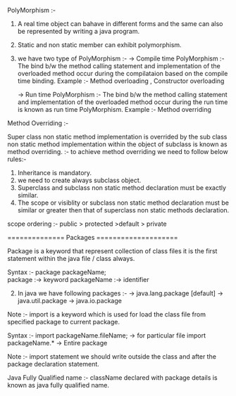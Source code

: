 PolyMorphism :- 

1. A real time object can bahave in different forms and the same can also be represented by writing a java program.
2. Static and non static member can exhibit polymorphism.
3. we have two type of PolyMorphism :- 
   -> Compile time PolyMorphism :- The bind b/w the method calling statement     and implementation of the overloaded method occur during the compilataion
    based on the compile time binding.
    Example :- Method overloading , Constructor overloading
   
   
   -> Run time PolyMorphism :- The bind b/w the method calling statement and
   implementation of the overloaded method occur during the run time is known as run time PolyMorphism.
  Example :- Method overriding 
  
  
  Method Overriding :-   
  
   Super class non static method implementation is overrided by the sub class non static method implementation within the object of subclass  is known as method overriding.
   :- to achieve method overriding we need to follow below rules:- 
   1. Inheritance is mandatory.
   2. we need to create always subclass object.
   3. Superclass and subclass non static method declaration must be exactly     
      similar.
   4. The scope or visiblity or subclass non static method declaration must be similar or greater then that of superclass non static methods declaration.
   
   
   scope ordering :- 
   public > protected >default > private 
   
   
   ==============  Packages ====================
   
   
   Package is a keyword that represent collection of class files it is 
              the first statement within the java file / class always.
              
Syntax :-  package packageName;  
              package :-> keyword
              packageName :-> identifier
              
2. In java we have following packages :- 
 -> java.lang.package [default]
 -> java.util.package
 -> java.io.package
               
Note :- import is a keyword which is used for load the class file from specified package to current package.

Syntax :- import packageName.fileName; -> for particular file 
          import packageName.* -> Entire package 
          
          
Note :- import statement we should write outside the class and after the package declaration statement.


Java Fully Qualified name :- className declared with package details is known as java fully qualified name.
 
   
   
   
   
   
   
   
   
   
   